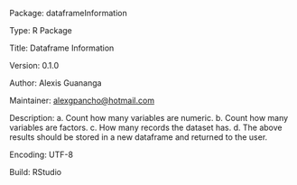 Package: dataframeInformation

Type: R Package

Title: Dataframe Information

Version: 0.1.0

Author: Alexis Guananga

Maintainer: alexgpancho@hotmail.com

Description: 
a. Count how many variables are numeric.
b. Count how many variables are factors.
c. How many records the dataset has.
d. The above results should be stored in a new dataframe and returned to the user.

Encoding: UTF-8

Build: RStudio
